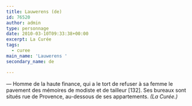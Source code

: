 ```yaml
---
title: Lauwerens (de)
id: 76520
author: admin
type: personnage
date: 2010-03-10T09:33:38+00:00
excerpt: La Curée
tags:
  - curee
main_name: 'Lauwerens '
secondary_name: de

---
```

_—_ Homme de la haute finance, qui a le tort de refuser à sa femme le pavement des mémoires de modiste et de tailleur [132]. Ses bureaux sont situés rue de Provence, au-dessous de ses appartements. _(La Curée.)_